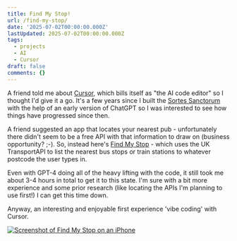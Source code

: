 ```yaml
---
title: Find My Stop!
url: /find-my-stop/
date: '2025-07-02T00:00:00.000Z'
lastUpdated: 2025-07-02T00:00:00.000Z
tags:
  - projects
  - AI
  - Cursor
draft: false
comments: {}
---
```

A friend told me about [Cursor](https://cursor.com/en), which bills itself as "the AI code editor" so I thought I'd give it a go. It's a few years since I built the [Sortes Sanctorum](/sortes-sanctorum) with the help of an early version of ChatGPT so I was interested to see how things have progressed since then.
<!--more-->
A friend suggested an app that locates your nearest pub - unfortunately there didn't seem to be a free API with that information to draw on (business opportunity? ;-). So, instead here's [Find My Stop](https://find-my-stop.vercel.app) - which uses the UK TransportAPI to list the nearest bus stops or train stations to whatever postcode the user types in.

Even with GPT-4 doing all of the heavy lifting with the code, it still took me about 3-4 hours in total to get it to this state. I'm sure with a bit more experience and some prior research (like locating the APIs I'm planning to use first!) I can get this time down.

Anyway, an interesting and enjoyable first experience 'vibe coding' with Cursor.

[![Screenshot of Find My Stop on an iPhone](/uploads/find-my-stop-screenshot.png)](https://find-my-stop.vercel.app)
